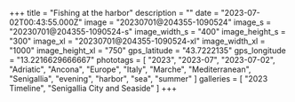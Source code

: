 +++
title = "Fishing at the harbor"
description = ""
date = "2023-07-02T00:43:55.000Z"
image = "20230701@204355-1090524"
image_s = "20230701@204355-1090524-s"
image_width_s = "400"
image_height_s = "300"
image_xl = "20230701@204355-1090524-xl"
image_width_xl = "1000"
image_height_xl = "750"
gps_latitude = "43.7222135"
gps_longitude = "13.2216629666667"
phototags = [ "2023", "2023-07", "2023-07-02", "Adriatic", "Ancona", "Europe", "Italy", "Marche", "Mediterranean", "Senigallia", "evening", "harbor", "sea", "summer" ]
galleries = [ "2023 Timeline", "Senigallia City and Seaside" ]
+++
